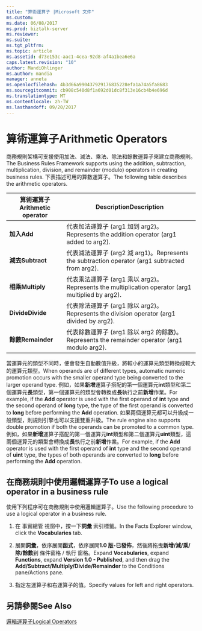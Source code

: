 ```yaml
---
title: "算術運算子 |Microsoft 文件"
ms.custom: 
ms.date: 06/08/2017
ms.prod: biztalk-server
ms.reviewer: 
ms.suite: 
ms.tgt_pltfrm: 
ms.topic: article
ms.assetid: d73e153c-aac1-4cea-92d8-af4a1bea6e6a
caps.latest.revision: "10"
author: MandiOhlinger
ms.author: mandia
manager: anneta
ms.openlocfilehash: 4b3d66a990437929176835228efa1a74a5fa8683
ms.sourcegitcommit: cb908c540d8f1a692d01dc8f313e16cb4b4e696d
ms.translationtype: MT
ms.contentlocale: zh-TW
ms.lasthandoff: 09/20/2017
---
```

# <a name="arithmetic-operators"></a><span data-ttu-id="63844-102">算術運算子</span><span class="sxs-lookup"><span data-stu-id="63844-102">Arithmetic Operators</span></span>
<span data-ttu-id="63844-103">商務規則架構可支援使用加法、減法、乘法、除法和餘數運算子來建立商務規則。</span><span class="sxs-lookup"><span data-stu-id="63844-103">The Business Rules Framework supports using the addition, subtraction, multiplication, division, and remainder (modulo) operators in creating business rules.</span></span> <span data-ttu-id="63844-104">下表描述可用的算數運算子。</span><span class="sxs-lookup"><span data-stu-id="63844-104">The following table describes the arithmetic operators.</span></span>  
  
|<span data-ttu-id="63844-105">算術運算子</span><span class="sxs-lookup"><span data-stu-id="63844-105">Arithmetic operator</span></span>|<span data-ttu-id="63844-106">Description</span><span class="sxs-lookup"><span data-stu-id="63844-106">Description</span></span>|  
|-------------------------|-----------------|  
|<span data-ttu-id="63844-107">**加入**</span><span class="sxs-lookup"><span data-stu-id="63844-107">**Add**</span></span>|<span data-ttu-id="63844-108">代表加法運算子 (arg1 加到 arg2)。</span><span class="sxs-lookup"><span data-stu-id="63844-108">Represents the addition operator (arg1 added to arg2).</span></span>|  
|<span data-ttu-id="63844-109">**減去**</span><span class="sxs-lookup"><span data-stu-id="63844-109">**Subtract**</span></span>|<span data-ttu-id="63844-110">代表減法運算子 (arg2 減 arg1)。</span><span class="sxs-lookup"><span data-stu-id="63844-110">Represents the subtraction operator (arg1 subtracted from arg2).</span></span>|  
|<span data-ttu-id="63844-111">**相乘**</span><span class="sxs-lookup"><span data-stu-id="63844-111">**Multiply**</span></span>|<span data-ttu-id="63844-112">代表乘法運算子 (arg1 乘以 arg2)。</span><span class="sxs-lookup"><span data-stu-id="63844-112">Represents the multiplication operator (arg1 multiplied by arg2).</span></span>|  
|<span data-ttu-id="63844-113">**Divide**</span><span class="sxs-lookup"><span data-stu-id="63844-113">**Divide**</span></span>|<span data-ttu-id="63844-114">代表除法運算子 (arg1 除以 arg2)。</span><span class="sxs-lookup"><span data-stu-id="63844-114">Represents the division operator (arg1 divided by arg2).</span></span>|  
|<span data-ttu-id="63844-115">**餘數**</span><span class="sxs-lookup"><span data-stu-id="63844-115">**Remainder**</span></span>|<span data-ttu-id="63844-116">代表餘數運算子 (arg1 除以 arg2 的餘數)。</span><span class="sxs-lookup"><span data-stu-id="63844-116">Represents the remainder operator (arg1 modulo arg2).</span></span>|  
  
 <span data-ttu-id="63844-117">當運算元的類型不同時，便會發生自動數值升級，將較小的運算元類型轉換成較大的運算元類型。</span><span class="sxs-lookup"><span data-stu-id="63844-117">When operands are of different types, automatic numeric promotion occurs with the smaller operand type being converted to the larger operand type.</span></span> <span data-ttu-id="63844-118">例如，如果**新增**運算子搭配的第一個運算元**int**類型和第二個運算元**長**類型，第一個運算元的類型會轉換成**長**執行之前**新增**作業。</span><span class="sxs-lookup"><span data-stu-id="63844-118">For example, if the **Add** operator is used with the first operand of **int** type and the second operand of **long** type, the type of the first operand is converted to **long** before performing the **Add** operation.</span></span> <span data-ttu-id="63844-119">如果兩個運算元都可以升級成一般類型，則規則引擎也可以支援雙重升級。</span><span class="sxs-lookup"><span data-stu-id="63844-119">The rule engine also supports double promotion if both the operands can be promoted to a common type.</span></span> <span data-ttu-id="63844-120">例如，如果**新增**運算子搭配的第一個運算元**int**類型和第二個運算元**uint**類型，這兩個運算元的類型會轉換成**長**執行之前**新增**作業。</span><span class="sxs-lookup"><span data-stu-id="63844-120">For example, if the **Add** operator is used with the first operand of **int** type and the second operand of **uint** type, the types of both operands are converted to **long** before performing the **Add** operation.</span></span>  
  
## <a name="to-use-a-logical-operator-in-a-business-rule"></a><span data-ttu-id="63844-121">在商務規則中使用邏輯運算子</span><span class="sxs-lookup"><span data-stu-id="63844-121">To use a logical operator in a business rule</span></span>  
 <span data-ttu-id="63844-122">使用下列程序可在商務規則中使用邏輯運算子。</span><span class="sxs-lookup"><span data-stu-id="63844-122">Use the following procedure to use a logical operator in a business rule.</span></span>  
  
1.  <span data-ttu-id="63844-123">在 事實總管 視窗中，按一下**詞彙** 索引標籤。</span><span class="sxs-lookup"><span data-stu-id="63844-123">In the Facts Explorer window, click the **Vocabularies** tab.</span></span>  
  
2.  <span data-ttu-id="63844-124">展開**詞彙**，依序展開**函式**，依序展開**1.0 版-已發佈**，然後將拖曳**新增/減/乘/除/餘數**到 條件窗格 / 執行 窗格。</span><span class="sxs-lookup"><span data-stu-id="63844-124">Expand **Vocabularies**, expand **Functions**, expand **Version 1.0 - Published**, and then drag the **Add/Subtract/Multiply/Divide/Remainder** to the Conditions pane/Actions pane.</span></span>  
  
3.  <span data-ttu-id="63844-125">指定左運算子和右運算子的值。</span><span class="sxs-lookup"><span data-stu-id="63844-125">Specify values for left and right operators.</span></span>  
  
## <a name="see-also"></a><span data-ttu-id="63844-126">另請參閱</span><span class="sxs-lookup"><span data-stu-id="63844-126">See Also</span></span>  
 [<span data-ttu-id="63844-127">邏輯運算子</span><span class="sxs-lookup"><span data-stu-id="63844-127">Logical Operators</span></span>](../core/logical-operators.md)